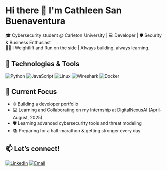 # Hi there 👋 I'm Cathleen San Buenaventura

🎓 Cybersecurity student @ Carleton University | 💻 Developer | 🛡️ Security & Business Enthusiast  
🏃‍♂️ I Weightlift and Run on the side | Always building, always learning.

## 🔧 Technologies & Tools
![Python](https://img.shields.io/badge/-Python-333333?style=flat&logo=python)
![JavaScript](https://img.shields.io/badge/-JavaScript-333333?style=flat&logo=javascript)
![Linux](https://img.shields.io/badge/-Linux-333333?style=flat&logo=linux)
![Wireshark](https://img.shields.io/badge/-Wireshark-333333?style=flat&logo=wireshark)
![Docker](https://img.shields.io/badge/-Docker-333333?style=flat&logo=docker)

## 📌 Current Focus 
- 🌐 Building a developer portfolio
- 💻 Learning and Collaborating on my Internship at DigitalNexusAI (April-August, 2025)
- 🛡️ Learning advanced cybersecurity tools and threat modeling
- 📚 Preparing for a half-marathon & getting stronger every day

## 📫 Let’s connect!
[![LinkedIn](https://img.shields.io/badge/-LinkedIn-0A66C2?style=flat&logo=linkedin&logoColor=white)](https://linkedin.com/in/your-profile](https://www.linkedin.com/in/cathleen-san-buenaventura-42468121b/))
[![Email](https://img.shields.io/badge/-Email-D14836?style=flat&logo=gmail&logoColor=white)](sanbuenaventuracathleen@gmail.com)
